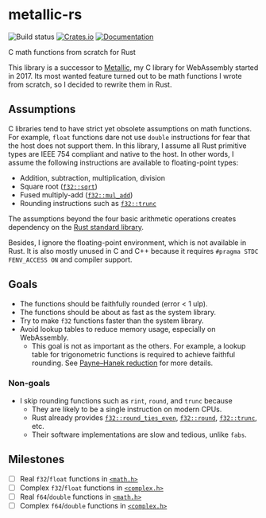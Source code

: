 metallic-rs
===========
![Build status](https://github.com/jdh8/metallic-rs/actions/workflows/rust.yml/badge.svg)
[![Crates.io](https://img.shields.io/crates/v/metallic.svg)](https://crates.io/crates/metallic)
[![Documentation](https://docs.rs/metallic/badge.svg)](https://docs.rs/metallic)

C math functions from scratch for Rust

This library is a successor to [Metallic], my C library for WebAssembly
started in 2017.  Its most wanted feature turned out to be math functions I
wrote from scratch, so I decided to rewrite them in Rust.

[Metallic]: https://github.com/jdh8/metallic

Assumptions
-----------
C libraries tend to have strict yet obsolete assumptions on math functions.
For example, `float` functions dare not use `double` instructions for fear
that the host does not support them.  In this library, I assume all Rust
primitive types are IEEE 754 compliant and native to the host.  In other
words, I assume the following instructions are available to floating-point
types:

- Addition, subtraction, multiplication, division
- Square root ([`f32::sqrt`](https://doc.rust-lang.org/std/primitive.f32.html#method.sqrt))
- Fused multiply-add ([`f32::mul_add`](https://doc.rust-lang.org/std/primitive.f32.html#method.mul_add))
- Rounding instructions such as [`f32::trunc`](https://doc.rust-lang.org/std/primitive.f32.html#method.trunc)

The assumptions beyond the four basic arithmetic operations creates dependency
on the [Rust standard library](https://doc.rust-lang.org/std/).

Besides, I ignore the floating-point environment, which is not available in
Rust.  It is also mostly unused in C and C++ because it requires
`#pragma STDC FENV_ACCESS ON` and compiler support.

Goals
-----
- The functions should be faithfully rounded (error < 1 ulp).
- The functions should be about as fast as the system library.
- Try to make `f32` functions faster than the system library.
- Avoid lookup tables to reduce memory usage, especially on WebAssembly.
    + This goal is not as important as the others.  For example, a lookup
      table for trigonometric functions is required to achieve faithful
      rounding.  See [Payne&ndash;Hanek reduction](https://doi.org/10.1145/1057600.1057602)
      for more details.

### Non-goals
- I skip rounding functions such as `rint`, `round`, and `trunc` because
    + They are likely to be a single instruction on modern CPUs.
    + Rust already provides
      [`f32::round_ties_even`](https://doc.rust-lang.org/std/primitive.f32.html#method.round_ties_even),
      [`f32::round`](https://doc.rust-lang.org/std/primitive.f32.html#method.round),
      [`f32::trunc`](https://doc.rust-lang.org/std/primitive.f32.html#method.trunc),
      etc.
    + Their software implementations are slow and tedious, unlike `fabs`.

Milestones
----------
- [ ] Real `f32`/`float` functions in [`<math.h>`][math]
- [ ] Complex `f32`/`float` functions in [`<complex.h>`][complex]
- [ ] Real `f64`/`double` functions in [`<math.h>`][math]
- [ ] Complex `f64`/`double` functions in [`<complex.h>`][complex]

[math]: https://en.cppreference.com/w/c/numeric/math
[complex]: https://en.cppreference.com/w/c/numeric/complex